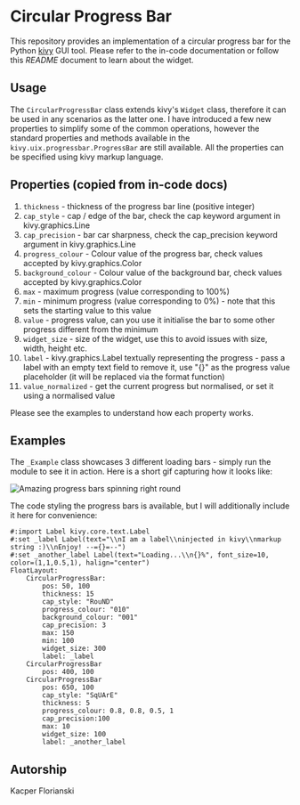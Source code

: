 # Circular Progress Bar

This repository provides an implementation of a circular progress bar for the Python [kivy](https://kivy.org/#home)
GUI tool. Please refer to the in-code documentation or follow this *README* document to learn about the widget.

## Usage

The `CircularProgressBar` class extends kivy's `Widget` class, therefore it can be used in any scenarios as the
latter one. I have introduced a few new properties to simplify some of the common operations, however the standard
properties and methods available in the `kivy.uix.progressbar.ProgressBar` are still available. All the properties
can be specified using kivy markup language.

## Properties (copied from in-code docs)

1. `thickness` - thickness of the progress bar line (positive integer)
2. `cap_style` - cap / edge of the bar, check the cap keyword argument in kivy.graphics.Line
3. `cap_precision` - bar car sharpness, check the cap_precision keyword argument in kivy.graphics.Line
4. `progress_colour` - Colour value of the progress bar, check values accepted by kivy.graphics.Color
5. `background_colour` - Colour value of the background bar, check values accepted by kivy.graphics.Color
6. `max` - maximum progress (value corresponding to 100%)
7. `min` - minimum progress (value corresponding to 0%) - note that this sets the starting value to this value
8. `value` - progress value, can you use it initialise the bar to some other progress different from the minimum
9. `widget_size` - size of the widget, use this to avoid issues with size, width, height etc.
10. `label` - kivy.graphics.Label textually representing the progress - pass a label with an empty text field to remove it, use "{}" as the progress value placeholder (it will be replaced via the format function)
11. `value_normalized` - get the current progress but normalised, or set it using a normalised value

Please see the examples to understand how each property works.

## Examples

The `_Example` class showcases 3 different loading bars - simply run the module to see it in action. Here is a short gif
capturing how it looks like:

![Amazing progress bars spinning right round](https://github.com/TheCodeSummoner/kivy-circular-progress-bar/blob/master/animated.gif "Circular Progress Bar example")

The code styling the progress bars is available, but I will additionally include it here for convenience:

```
#:import Label kivy.core.text.Label           
#:set _label Label(text="\\nI am a label\\ninjected in kivy\\nmarkup string :)\\nEnjoy! --={}=--")
#:set _another_label Label(text="Loading...\\n{}%", font_size=10, color=(1,1,0.5,1), halign="center")
FloatLayout:
    CircularProgressBar:
        pos: 50, 100
        thickness: 15
        cap_style: "RouND"
        progress_colour: "010"
        background_colour: "001"
        cap_precision: 3
        max: 150
        min: 100
        widget_size: 300
        label: _label
    CircularProgressBar
        pos: 400, 100
    CircularProgressBar
        pos: 650, 100
        cap_style: "SqUArE"
        thickness: 5
        progress_colour: 0.8, 0.8, 0.5, 1
        cap_precision:100
        max: 10
        widget_size: 100
        label: _another_label
```

## Autorship

Kacper Florianski
